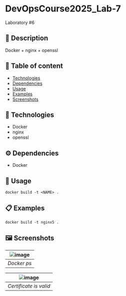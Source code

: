 # DevOpsCourse2025_Lab-7
Laboratory #6

## 📜 Description
Docker + nginx + openssl

## 📃 Table of content
- [Technologies](#-Technologies)
- [Dependencies](#-Dependencies)
- [Usage](#-Usage)
- [Examples](#-Examples)
- [Screenshots](#-Screenshots)

## 🔧 Technologies
- Docker
- nginx
- openssl

## ⚙  Dependencies
- Docker

## 🚀 Usage
``` docker build -t <NAME> . ```

## 📋 Examples
``` docker build -t nginx5 . ```

## 🖼 Screenshots
<div align="center">

| ![image](https://github.com/user-attachments/assets/9d0156ca-2ecf-454d-9a36-72815bbae045) |
|:-:|
| *Docker ps* |

| ![image](https://github.com/user-attachments/assets/b219c10c-32d7-4cde-abc1-94c7367a5b81) | 
|:-:|
| *Certificate is valid* |

</div>
